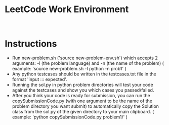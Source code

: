 # LeetCode Work Environment

</br>

# Instructions
- Run new-problem.sh ('source new-problem-env.sh') which accepts 2 arguments: -l (the problem language) and -n (the name of the problem) ( example: 'source new-problem.sh -l python -n prob1' )
- Any python testcases should be written in the testcases.txt file in the format 'input ::: expected'.
- Running the sol.py in python problem directories will test your code against the testcases and show you which cases you passed/failed.
- After you think your code is ready for submission, you can run the copySubmissionCode.py (with one argument to be the name of the problem directory you want submit) to automatically copy the Solution class from the sol.py of the given directory to your main clipboard. ( example: 'python copySubmissionCode.py problem1/' )

